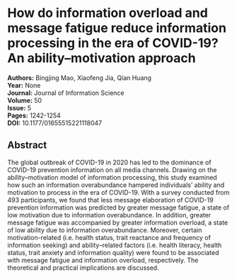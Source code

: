 # How do information overload and message fatigue reduce information processing in the era of COVID-19? An ability–motivation approach

**Authors:** Bingjing Mao, Xiaofeng Jia, Qian Huang  
**Year:** None  
**Journal:** Journal of Information Science  
**Volume:** 50  
**Issue:** 5  
**Pages:** 1242-1254  
**DOI:** 10.1177/01655515221118047  

## Abstract
The global outbreak of COVID-19 in 2020 has led to the dominance of COVID-19 prevention information on all media channels. Drawing on the ability–motivation model of information processing, this study examined how such an information overabundance hampered individuals’ ability and motivation to process in the era of COVID-19. With a survey conducted from 493 participants, we found that less message elaboration of COVID-19 prevention information was predicted by greater message fatigue, a state of low motivation due to information overabundance. In addition, greater message fatigue was accompanied by greater information overload, a state of low ability due to information overabundance. Moreover, certain motivation-related (i.e. health status, trait reactance and frequency of information seeking) and ability–related factors (i.e. health literacy, health status, trait anxiety and information quality) were found to be associated with message fatigue and information overload, respectively. The theoretical and practical implications are discussed.

